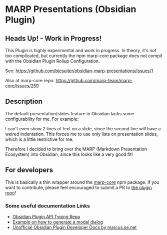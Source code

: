 # MARP Presentations (Obsidian Plugin)

**Heads Up! - Work in Progress!** 
---------------------------------
This Plugin is highly experimental and work in progress. 
In theory, it's not too complicated, but currently the npm marp-core package 
does not compil with the Obsidian Plugin Rollup Configuration. 

See: https://github.com/bjesuiter/obsidian-marp-presentations/issues/1

Also at marp-core repo: https://github.com/marp-team/marp-core/issues/259


## Description

The default presentation/slides feature in Obsidian lacks some configurability for me. 
For example: 

I can't even show 2 lines of text on a slide, since the second line will have a weired indentation. 
This forces me to use only lists on presentation slides, which is a little restrictive for me. 

Therefore I decided to bring over the MARP (Markdown Presentation Ecosystem) into Obsidian, since this looks like a very good fit! 

## For developers

This is basically a thin wrapper around the [marp-core](https://github.com/marp-team/marp-core) npm package. 
If you want to contribute, please feel encouraged to submit a PR to [the plugin repo](https://github.com/bjesuiter/obsidian-marp-presentations/pulls)!

### Some useful documentation Links 

- [Obsidian Plugin API Typing Repo](https://github.com/obsidianmd/obsidian-api)
- [Example on how to generate a modal dialog](https://github.com/obsidianmd/obsidian-sample-plugin/blob/c228a7022301e4a74614a67570d38ed2e2e05a71/main.ts#L35)
- [Unofficial Obsidian Plugin Developer Docs by marcus.se.net](https://marcus.se.net/obsidian-plugin-docs/)
